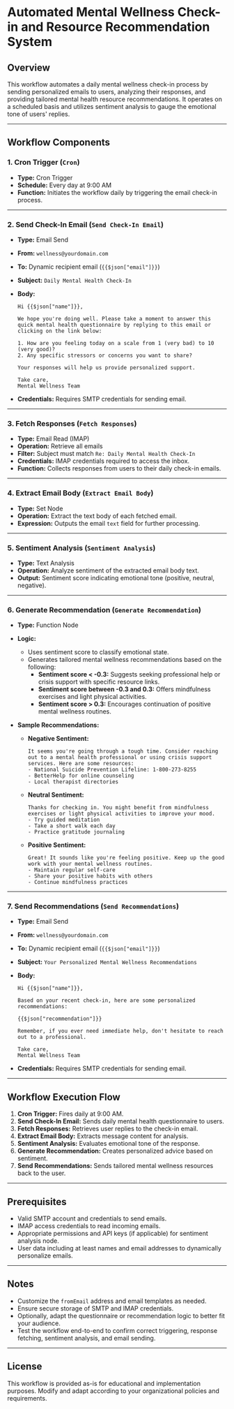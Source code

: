 # Automated Mental Wellness Check-in and Resource Recommendation System

## Overview

This workflow automates a daily mental wellness check-in process by sending personalized emails to users, analyzing their responses, and providing tailored mental health resource recommendations. It operates on a scheduled basis and utilizes sentiment analysis to gauge the emotional tone of users' replies.

---

## Workflow Components

### 1. Cron Trigger (`Cron`)

- **Type:** Cron Trigger
- **Schedule:** Every day at 9:00 AM
- **Function:** Initiates the workflow daily by triggering the email check-in process.

---

### 2. Send Check-In Email (`Send Check-In Email`)

- **Type:** Email Send
- **From:** `wellness@yourdomain.com`
- **To:** Dynamic recipient email (`{{$json["email"]}}`)
- **Subject:** `Daily Mental Health Check-In`
- **Body:**

  ```
  Hi {{$json["name"]}},

  We hope you're doing well. Please take a moment to answer this quick mental health questionnaire by replying to this email or clicking on the link below:

  1. How are you feeling today on a scale from 1 (very bad) to 10 (very good)?
  2. Any specific stressors or concerns you want to share?

  Your responses will help us provide personalized support.

  Take care,
  Mental Wellness Team
  ```

- **Credentials:** Requires SMTP credentials for sending email.

---

### 3. Fetch Responses (`Fetch Responses`)

- **Type:** Email Read (IMAP)
- **Operation:** Retrieve all emails
- **Filter:** Subject must match `Re: Daily Mental Health Check-In`
- **Credentials:** IMAP credentials required to access the inbox.
- **Function:** Collects responses from users to their daily check-in emails.

---

### 4. Extract Email Body (`Extract Email Body`)

- **Type:** Set Node
- **Operation:** Extract the text body of each fetched email.
- **Expression:** Outputs the email `text` field for further processing.

---

### 5. Sentiment Analysis (`Sentiment Analysis`)

- **Type:** Text Analysis
- **Operation:** Analyze sentiment of the extracted email body text.
- **Output:** Sentiment score indicating emotional tone (positive, neutral, negative).

---

### 6. Generate Recommendation (`Generate Recommendation`)

- **Type:** Function Node
- **Logic:**

  - Uses sentiment score to classify emotional state.
  - Generates tailored mental wellness recommendations based on the following:
    - **Sentiment score < -0.3:** Suggests seeking professional help or crisis support with specific resource links.
    - **Sentiment score between -0.3 and 0.3:** Offers mindfulness exercises and light physical activities.
    - **Sentiment score > 0.3:** Encourages continuation of positive mental wellness routines.

- **Sample Recommendations:**

  - **Negative Sentiment:**
    ```
    It seems you're going through a tough time. Consider reaching out to a mental health professional or using crisis support services. Here are some resources:
    - National Suicide Prevention Lifeline: 1-800-273-8255
    - BetterHelp for online counseling
    - Local therapist directories
    ```
    
  - **Neutral Sentiment:**
    ```
    Thanks for checking in. You might benefit from mindfulness exercises or light physical activities to improve your mood.
    - Try guided meditation
    - Take a short walk each day
    - Practice gratitude journaling
    ```

  - **Positive Sentiment:**
    ```
    Great! It sounds like you're feeling positive. Keep up the good work with your mental wellness routines.
    - Maintain regular self-care
    - Share your positive habits with others
    - Continue mindfulness practices
    ```

---

### 7. Send Recommendations (`Send Recommendations`)

- **Type:** Email Send
- **From:** `wellness@yourdomain.com`
- **To:** Dynamic recipient email (`{{$json["email"]}}`)
- **Subject:** `Your Personalized Mental Wellness Recommendations`
- **Body:**

  ```
  Hi {{$json["name"]}},

  Based on your recent check-in, here are some personalized recommendations:

  {{$json["recommendation"]}}

  Remember, if you ever need immediate help, don't hesitate to reach out to a professional.

  Take care,
  Mental Wellness Team
  ```

- **Credentials:** Requires SMTP credentials for sending email.

---

## Workflow Execution Flow

1. **Cron Trigger:** Fires daily at 9:00 AM.
2. **Send Check-In Email:** Sends daily mental health questionnaire to users.
3. **Fetch Responses:** Retrieves user replies to the check-in email.
4. **Extract Email Body:** Extracts message content for analysis.
5. **Sentiment Analysis:** Evaluates emotional tone of the response.
6. **Generate Recommendation:** Creates personalized advice based on sentiment.
7. **Send Recommendations:** Sends tailored mental wellness resources back to the user.

---

## Prerequisites

- Valid SMTP account and credentials to send emails.
- IMAP access credentials to read incoming emails.
- Appropriate permissions and API keys (if applicable) for sentiment analysis node.
- User data including at least names and email addresses to dynamically personalize emails.

---

## Notes

- Customize the `fromEmail` address and email templates as needed.
- Ensure secure storage of SMTP and IMAP credentials.
- Optionally, adapt the questionnaire or recommendation logic to better fit your audience.
- Test the workflow end-to-end to confirm correct triggering, response fetching, sentiment analysis, and email sending.

---

## License

This workflow is provided as-is for educational and implementation purposes. Modify and adapt according to your organizational policies and requirements.